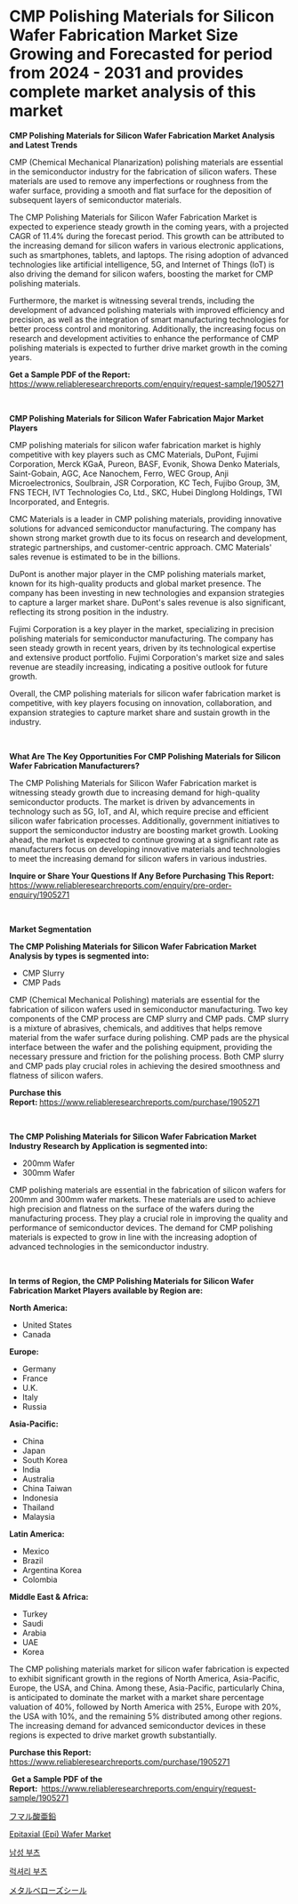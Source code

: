 <p><h1>CMP Polishing Materials for Silicon Wafer Fabrication Market Size Growing and Forecasted for period from 2024 - 2031 and provides complete market analysis of this market</h1></p><p><strong>CMP Polishing Materials for Silicon Wafer Fabrication Market Analysis and Latest Trends</strong></p>
<p><p>CMP (Chemical Mechanical Planarization) polishing materials are essential in the semiconductor industry for the fabrication of silicon wafers. These materials are used to remove any imperfections or roughness from the wafer surface, providing a smooth and flat surface for the deposition of subsequent layers of semiconductor materials.</p><p>The CMP Polishing Materials for Silicon Wafer Fabrication Market is expected to experience steady growth in the coming years, with a projected CAGR of 11.4% during the forecast period. This growth can be attributed to the increasing demand for silicon wafers in various electronic applications, such as smartphones, tablets, and laptops. The rising adoption of advanced technologies like artificial intelligence, 5G, and Internet of Things (IoT) is also driving the demand for silicon wafers, boosting the market for CMP polishing materials.</p><p>Furthermore, the market is witnessing several trends, including the development of advanced polishing materials with improved efficiency and precision, as well as the integration of smart manufacturing technologies for better process control and monitoring. Additionally, the increasing focus on research and development activities to enhance the performance of CMP polishing materials is expected to further drive market growth in the coming years.</p></p>
<p><strong>Get a Sample PDF of the Report:&nbsp;</strong> <a href="https://www.reliableresearchreports.com/enquiry/request-sample/1905271">https://www.reliableresearchreports.com/enquiry/request-sample/1905271</a></p>
<p>&nbsp;</p>
<p><strong>CMP Polishing Materials for Silicon Wafer Fabrication Major Market Players</strong></p>
<p><p>CMP polishing materials for silicon wafer fabrication market is highly competitive with key players such as CMC Materials, DuPont, Fujimi Corporation, Merck KGaA, Pureon, BASF, Evonik, Showa Denko Materials, Saint-Gobain, AGC, Ace Nanochem, Ferro, WEC Group, Anji Microelectronics, Soulbrain, JSR Corporation, KC Tech, Fujibo Group, 3M, FNS TECH, IVT Technologies Co, Ltd., SKC, Hubei Dinglong Holdings, TWI Incorporated, and Entegris.</p><p>CMC Materials is a leader in CMP polishing materials, providing innovative solutions for advanced semiconductor manufacturing. The company has shown strong market growth due to its focus on research and development, strategic partnerships, and customer-centric approach. CMC Materials' sales revenue is estimated to be in the billions.</p><p>DuPont is another major player in the CMP polishing materials market, known for its high-quality products and global market presence. The company has been investing in new technologies and expansion strategies to capture a larger market share. DuPont's sales revenue is also significant, reflecting its strong position in the industry.</p><p>Fujimi Corporation is a key player in the market, specializing in precision polishing materials for semiconductor manufacturing. The company has seen steady growth in recent years, driven by its technological expertise and extensive product portfolio. Fujimi Corporation's market size and sales revenue are steadily increasing, indicating a positive outlook for future growth.</p><p>Overall, the CMP polishing materials for silicon wafer fabrication market is competitive, with key players focusing on innovation, collaboration, and expansion strategies to capture market share and sustain growth in the industry.</p></p>
<p>&nbsp;</p>
<p><strong>What Are The Key Opportunities For CMP Polishing Materials for Silicon Wafer Fabrication Manufacturers?</strong></p>
<p><p>The CMP Polishing Materials for Silicon Wafer Fabrication market is witnessing steady growth due to increasing demand for high-quality semiconductor products. The market is driven by advancements in technology such as 5G, IoT, and AI, which require precise and efficient silicon wafer fabrication processes. Additionally, government initiatives to support the semiconductor industry are boosting market growth. Looking ahead, the market is expected to continue growing at a significant rate as manufacturers focus on developing innovative materials and technologies to meet the increasing demand for silicon wafers in various industries.</p></p>
<p><strong>Inquire or Share Your Questions If Any Before Purchasing This Report:</strong> <a href="https://www.reliableresearchreports.com/enquiry/pre-order-enquiry/1905271">https://www.reliableresearchreports.com/enquiry/pre-order-enquiry/1905271</a></p>
<p>&nbsp;</p>
<p><strong>Market Segmentation</strong></p>
<p><strong>The CMP Polishing Materials for Silicon Wafer Fabrication Market Analysis by types is segmented into:</strong></p>
<p><ul><li>CMP Slurry</li><li>CMP Pads</li></ul></p>
<p><p>CMP (Chemical Mechanical Polishing) materials are essential for the fabrication of silicon wafers used in semiconductor manufacturing. Two key components of the CMP process are CMP slurry and CMP pads. CMP slurry is a mixture of abrasives, chemicals, and additives that helps remove material from the wafer surface during polishing. CMP pads are the physical interface between the wafer and the polishing equipment, providing the necessary pressure and friction for the polishing process. Both CMP slurry and CMP pads play crucial roles in achieving the desired smoothness and flatness of silicon wafers.</p></p>
<p><strong>Purchase this Report:&nbsp;</strong><a href="https://www.reliableresearchreports.com/purchase/1905271">https://www.reliableresearchreports.com/purchase/1905271</a></p>
<p>&nbsp;</p>
<p><strong>The CMP Polishing Materials for Silicon Wafer Fabrication Market Industry Research by Application is segmented into:</strong></p>
<p><ul><li>200mm Wafer</li><li>300mm Wafer</li></ul></p>
<p><p>CMP polishing materials are essential in the fabrication of silicon wafers for 200mm and 300mm wafer markets. These materials are used to achieve high precision and flatness on the surface of the wafers during the manufacturing process. They play a crucial role in improving the quality and performance of semiconductor devices. The demand for CMP polishing materials is expected to grow in line with the increasing adoption of advanced technologies in the semiconductor industry.</p></p>
<p>&nbsp;</p>
<p><strong>In terms of Region, the CMP Polishing Materials for Silicon Wafer Fabrication Market Players available by Region are:</strong></p>
<p>
    <p> <strong> North America: </strong>
        <ul>
            <li>United States</li>
            <li>Canada</li>
        </ul>
        </p> 
    <p> <strong> Europe: </strong>
        <ul>
            <li>Germany</li>
            <li>France</li>
            <li>U.K.</li>
            <li>Italy</li>
            <li>Russia</li>
        </ul>
        </p> 
    <p> <strong> Asia-Pacific: </strong>
        <ul>
            <li>China</li>
            <li>Japan</li>
            <li>South Korea</li>
            <li>India</li>
            <li>Australia</li>
            <li>China Taiwan</li>
            <li>Indonesia</li>
            <li>Thailand</li>
            <li>Malaysia</li>
        </ul>
        </p> 
    <p> <strong> Latin America: </strong>
        <ul>
            <li>Mexico</li>
            <li>Brazil</li>
            <li>Argentina Korea</li>
            <li>Colombia</li>
        </ul>
        </p> 
    <p> <strong> Middle East & Africa: </strong>
        <ul>
            <li>Turkey</li>
            <li>Saudi</li>
            <li>Arabia</li>
            <li>UAE</li>
            <li>Korea</li>
        </ul>
    </p>
    </p>
<p><p>The CMP polishing materials market for silicon wafer fabrication is expected to exhibit significant growth in the regions of North America, Asia-Pacific, Europe, the USA, and China. Among these, Asia-Pacific, particularly China, is anticipated to dominate the market with a market share percentage valuation of 40%, followed by North America with 25%, Europe with 20%, the USA with 10%, and the remaining 5% distributed among other regions. The increasing demand for advanced semiconductor devices in these regions is expected to drive market growth substantially.</p></p>
<p><strong>Purchase this Report: </strong><a href="https://www.reliableresearchreports.com/purchase/1905271">https://www.reliableresearchreports.com/purchase/1905271</a></p>
<p>&nbsp;<strong>Get a Sample PDF of the Report:&nbsp;&nbsp;</strong><a href="https://www.reliableresearchreports.com/enquiry/request-sample/1905271">https://www.reliableresearchreports.com/enquiry/request-sample/1905271</a></p>
<p><strong></strong></p>
<p><p><a href="https://medium.com/@shawnsmihv6/%E3%82%B8%E3%83%B3%E3%82%AF%E3%83%95%E3%83%9E%E3%83%AB%E9%85%B8%E5%A1%A9%E5%B8%82%E5%A0%B4%E3%81%AE%E3%83%A1%E3%83%88%E3%83%AA%E3%82%AF%E3%82%B9%E3%81%AE%E3%83%87%E3%82%B3%E3%83%BC%E3%83%89-%E5%B8%82%E5%A0%B4%E3%82%B7%E3%82%A7%E3%82%A2-%E3%83%88%E3%83%AC%E3%83%B3%E3%83%89-%E6%88%90%E9%95%B7%E3%83%91%E3%82%BF%E3%83%BC%E3%83%B3-e506ce1a2ec5">フマル酸亜鉛</a></p><p><a href="https://github.com/Whitneyboyettebo9kiw7yr13/Market-Research-Report-List-1/blob/main/epitaxial-epi-wafer-market.md">Epitaxial (Epi) Wafer Market</a></p><p><a href="https://github.com/sammyUltyylrich9067856/Market-Research-Report-List-1/blob/main/641182813050.md">남성 부츠</a></p><p><a href="https://github.com/Elenrrera7685/Market-Research-Report-List-1/blob/main/120001713049.md">럭셔리 부츠</a></p><p><a href="https://medium.com/@nicholas.ellison0076890/%E9%87%91%E5%B1%9E%E3%83%99%E3%83%AD%E3%83%BC%E3%82%B7%E3%83%BC%E3%83%AB%E5%B8%82%E5%A0%B4-%E7%AB%B6%E4%BA%89%E5%88%86%E6%9E%90-%E5%B8%82%E5%A0%B4%E5%8B%95%E5%90%91-2031%E5%B9%B4%E3%81%BE%E3%81%A7%E3%81%AE%E4%BA%88%E6%B8%AC-fc572f1531e0">メタルベローズシール</a></p></p>